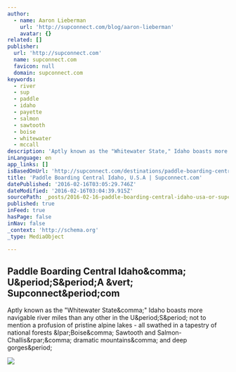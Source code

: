 ```yaml
---
author:
  - name: Aaron Lieberman
    url: 'http://supconnect.com/blog/aaron-lieberman'
    avatar: {}
related: []
publisher:
  url: 'http://supconnect.com'
  name: supconnect.com
  favicon: null
  domain: supconnect.com
keywords:
  - river
  - sup
  - paddle
  - idaho
  - payette
  - salmon
  - sawtooth
  - boise
  - whitewater
  - mccall
description: 'Aptly known as the "Whitewater State," Idaho boasts more navigable river miles than any other in the U.S. not to mention a profusion of pristine alpine lakes - all swathed in a tapestry of national forests (Boise, Sawtooth and Salmon-Challis), dramatic mountains, and deep gorges.'
inLanguage: en
app_links: []
isBasedOnUrl: 'http://supconnect.com/destinations/paddle-boarding-central-idaho-u-s-a'
title: 'Paddle Boarding Central Idaho, U.S.A | Supconnect.com'
datePublished: '2016-02-16T03:05:29.746Z'
dateModified: '2016-02-16T03:04:39.915Z'
sourcePath: _posts/2016-02-16-paddle-boarding-central-idaho-usa-or-supconnectcom.md
published: true
inFeed: true
hasPage: false
inNav: false
_context: 'http://schema.org'
_type: MediaObject

---
```

<article style=""><h1>Paddle Boarding Central Idaho&amp;comma; U&amp;period;S&amp;period;A &amp;vert; Supconnect&amp;period;com</h1><p>Aptly known as the "Whitewater State&amp;comma;" Idaho boasts more navigable river miles than any other in the U&amp;period;S&amp;period; not to mention a profusion of pristine alpine lakes - all swathed in a tapestry of national forests &amp;lpar;Boise&amp;comma; Sawtooth and Salmon-Challis&amp;rpar;&amp;comma; dramatic mountains&amp;comma; and deep gorges&amp;period;</p><img src="http://supconnect.com/images/stories/1_SUP_Destinations/Idaho/Central_Idaho/paddle-boarding-central-idaho-salmon-river-1.jpeg" /></article>